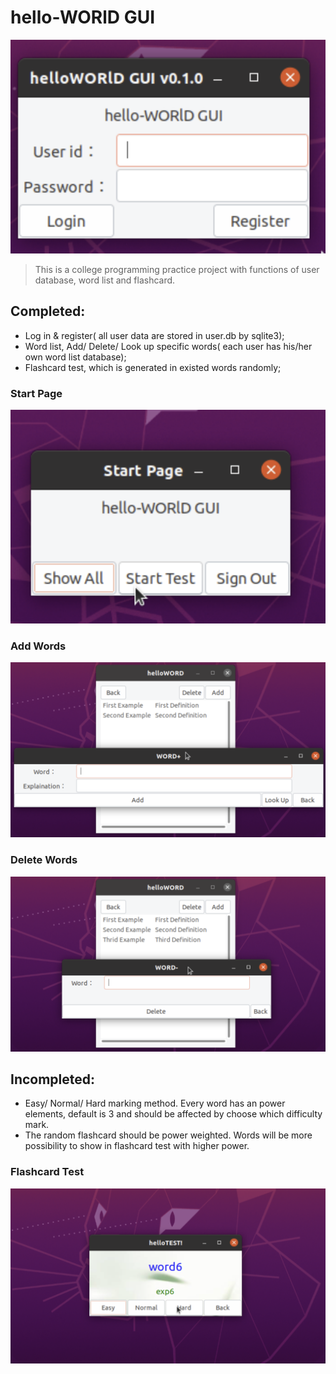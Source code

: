 # hello-WORlD GUI
![alt_text](https://github.com/johnf19/gtk_wordlist_flashcards/blob/main/main.png)
> This is a college programming practice project with functions of user database, word list and flashcard.
## Completed:
* Log in & register( all user data are stored in user.db by sqlite3);
* Word list, Add/ Delete/ Look up specific words( each user has his/her own word list database);
* Flashcard test, which is generated in existed words randomly;
### Start Page
![alt_text](https://github.com/johnf19/gtk_wordlist_flashcards/blob/main/menu.png)

### Add Words
![alt_text](https://github.com/johnf19/gtk_wordlist_flashcards/blob/main/add.png)

### Delete Words
![alt_text](https://github.com/johnf19/gtk_wordlist_flashcards/blob/main/delete.png)

## Incompleted:
* Easy/ Normal/ Hard marking method. Every word has an power elements, default is 3 and should be affected by choose which difficulty mark.
* The random flashcard should be power weighted. Words will be more possibility to show in flashcard test with higher power.

### Flashcard Test
![alt_text](https://github.com/johnf19/gtk_wordlist_flashcards/blob/main/test.png)
